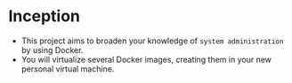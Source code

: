 # Inception

- This project aims to broaden your knowledge of `system administration` by using Docker.
- You will virtualize several Docker images, creating them in your new personal virtual
machine.
